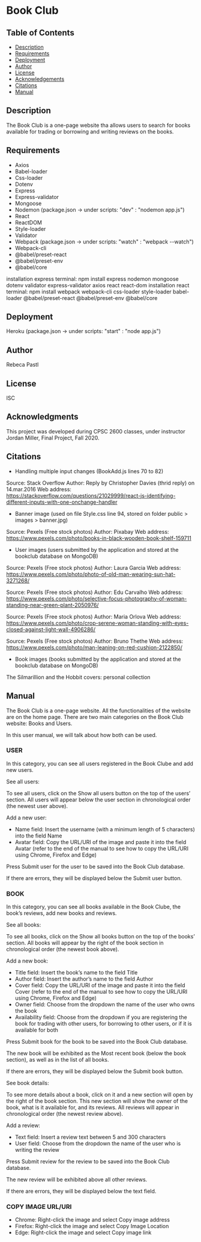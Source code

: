 # Book Club

## Table of Contents
* [Description](#description)
* [Requirements](#requirements)
* [Deployment](#deployment)
* [Author](#author)
* [License](#license)
* [Acknowledgements](#acknowledgments)
* [Citations](#citations)
* [Manual](#manual)

## Description

The Book Club is a one-page website tha allows users to search for books available for trading or borrowing and writing reviews on the books.

## Requirements

- Axios
- Babel-loader
- Css-loader
- Dotenv
- Express
- Express-validator
- Mongoose
- Nodemon (package.json -> under scripts: "dev" : "nodemon app.js")
- React
- ReactDOM
- Style-loader 
- Validator
- Webpack (package.json -> under scripts: "watch" : "webpack --watch")
- Webpack-cli 
- @babel/preset-react 
- @babel/preset-env 
- @babel/core

installation express terminal: npm install express nodemon mongoose dotenv validator express-validator axios react react-dom
installation react terminal: npm install webpack webpack-cli css-loader style-loader babel-loader @babel/preset-react @babel/preset-env @babel/core 

## Deployment

Heroku (package.json -> under scripts: "start" : "node app.js")

## Author

Rebeca Pastl

## License

ISC

## Acknowledgments

This project was developed during CPSC 2600 classes, under instructor Jordan Miller, Final Project, Fall 2020.

## Citations

-	Handling multiple input changes (BookAdd.js lines 70 to 82) 

Source: Stack Overflow
Author: Reply by Christopher Davies (thrid reply) on 14.mar.2016
Web address: https://stackoverflow.com/questions/21029999/react-js-identifying-different-inputs-with-one-onchange-handler

-	Banner image (used on file Style.css line 94, stored on folder public > images > banner.jpg) 

Source: Pexels (Free stock photos)
Author: Pixabay
Web address: https://www.pexels.com/photo/books-in-black-wooden-book-shelf-159711

-	User images (users submitted by the application and stored at the bookclub database on MongoDB)

Source: Pexels (Free stock photos)
Author: Laura Garcia
Web address: https://www.pexels.com/photo/photo-of-old-man-wearing-sun-hat-3271268/

Source: Pexels (Free stock photos)
Author: Edu Carvalho
Web address: https://www.pexels.com/photo/selective-focus-photography-of-woman-standing-near-green-plant-2050976/

Source: Pexels (Free stock photos)
Author: Maria Orlova
Web address: https://www.pexels.com/photo/crop-serene-woman-standing-with-eyes-closed-against-light-wall-4906286/

Source: Pexels (Free stock photos)
Author: Bruno Thethe
Web address: https://www.pexels.com/photo/man-leaning-on-red-cushion-2122850/

-	Book images (books submitted by the application and stored at the bookclub database on MongoDB)

The Silmarillion and the Hobbit covers: personal collection

## Manual

The Book Club is a one-page website. All the functionalities of the website are on the home page. There are two main categories on the Book Club website: Books and Users.

In this user manual, we will talk about how both can be used.

### USER

In this category, you can see all users registered in the Book Clube and add new users.

See all users:

To see all users, click on the Show all users button on the top of the users’ section. All users will appear below the user section in chronological order (the newest user above).

Add a new user:

-	Name field: 
Insert the username (with a minimum length of 5 characters) into the field Name
-	Avatar field:
Copy the URL/URI of the image and paste it into the field Avatar (refer to the end of the manual to see how to copy the URL/URI using Chrome, Firefox and Edge)

Press Submit user for the user to be saved into the Book Club database.

If there are errors, they will be displayed below the Submit user button. 

### BOOK

In this category, you can see all books available in the Book Clube, the book’s reviews, add new books and reviews.

See all books:

To see all books, click on the Show all books button on the top of the books’ section. All books will appear by the right of the book section in chronological order (the newest book above).

Add a new book:

-	Title field: 
Insert the book’s name to the field Title
-	Author field:
Insert the author’s name to the field Author
-	Cover field:
Copy the URL/URI of the image and paste it into the field Cover (refer to the end of the manual to see how to copy the URL/URI using Chrome, Firefox and Edge)
-	Owner field:
Choose from the dropdown the name of the user who owns the book
-	Availability field:
Choose from the dropdown if you are registering the book for trading with other users, for borrowing to other users, or if it is available for both

Press Submit book for the book to be saved into the Book Club database.

The new book will be exhibited as the Most recent book (below the book section), as well as in the list of all books.

If there are errors, they will be displayed below the Submit book button. 

See book details:

To see more details about a book, click on it and a new section will open by the right of the book section. This new section will show the owner of the book, what is it available for, and its reviews.  All reviews will appear in chronological order (the newest review above).

Add a review:

-	Text field:
Insert a review text between 5 and 300 characters
-	User field:
Choose from the dropdown the name of the user who is writing the review

Press Submit review for the review to be saved into the Book Club database.

The new review will be exhibited above all other reviews.

If there are errors, they will be displayed below the text field.

### COPY IMAGE URL/URI

- Chrome: Right-click the image and select Copy image address
- Firefox: Right-click the image and select Copy Image Location
- Edge: Right-click the image and select Copy image link
